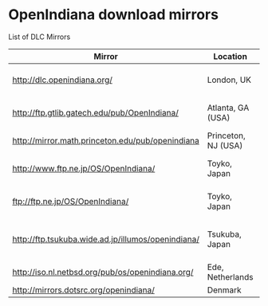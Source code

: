 <!--

The contents of this Documentation are subject to the Public Documentation License Version 1.01
(the "License"); you may only use this Documentation if you comply with the terms of this License.
A copy of the License is available at http://illumos.org/license/PDL.

The Original Documentation is _________________.

The Initial Writer of the Original Documentation is Ken Mays Copyright (C) 2016.
All Rights Reserved. (Initial Writer contact(s):________________[Insert hyperlink/alias]).

Contributor(s):  Michael Kruger,  Adam Števko, Alexander Pyhalov

Portions created by Michael Kruger Copyright (C) 2016.
Portions created by Adam Števko Copyright (C) 2016.
Portions created by Alexander Pyhalov are Copyright (C) 2019.

Portions created by ______ are Copyright (C)_________[Insert year(s)].
All Rights Reserved. (Contributor contact(s):________________[Insert hyperlink/alias]).

-->

# OpenIndiana download mirrors

List of DLC Mirrors

 Mirror                                              | Location            | Connectivity | Provided by                             | Mirror site                      | Status
 --------------------------------------------------  | ------------------- | ------------ | --------------------------------------  | -------------------------------- | ------
<http://dlc.openindiana.org/>                        | London, UK          | 1000Mbit/s   | EveryCity Ltd                           | <http://everycity.co.uk/>        | Main download location
<http://ftp.gtlib.gatech.edu/pub/OpenIndiana/>       | Atlanta, GA (USA)   | 1000Mbit/s   | Georgia Institute of Technology         | <http://www.gtlib.gatech.edu/>   |
<http://mirror.math.princeton.edu/pub/openindiana>   | Princeton, NJ (USA) | 1000Mbit/s   | Princeton University                    | <https://www.princeton.edu/>     |
<http://www.ftp.ne.jp/OS/OpenIndiana/>               | Toyko, Japan        | 1000Mbit/s   | KDDI R&D Laboratories Inc.              | <http://www.kddilabs.jp/>        |
<ftp://ftp.ne.jp/OS/OpenIndiana/>                    | Toyko, Japan        | 1000Mbit/s   | KDDI R&D Laboratories Inc.              | <http://www.kddilabs.jp/>        |
<http://ftp.tsukuba.wide.ad.jp/illumos/openindiana/> | Tsukuba, Japan      | 1000Mbit/s   | Tsukuba WIDE Public Mirror service      | <http://ftp.tsukuba.wide.ad.jp/> |
<http://iso.nl.netbsd.org/pub/os/openindiana.org/>   | Ede, Netherlands    | 1000Mbit/s   | NLUUG                                   | <https://www.nluug.nl/>          |
<http://mirrors.dotsrc.org/openindiana/>             | Denmark             | 10000Mbit/s  | Dotsrc.org                              | <https://dotsrc.org/>            |

